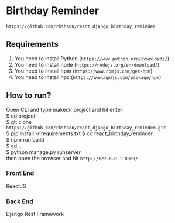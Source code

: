 # Birthday Reminder
`https://github.com/rkshaon/react_django_birthday_reminder`

## Requirements
1. You need to install Python (`https://www.python.org/downloads/`)
3. You need to install node (`https://nodejs.org/en/download/`)
4. You need to install npm (`https://www.npmjs.com/get-npm`)
5. You need to install npx (`https://www.npmjs.com/package/npx`)

## How to run?
Open CLI and type makedir project and hit enter\
$ cd project\
$ git clone `https://github.com/rkshaon/react_django_birthday_reminder.git`\
$ pip install -r requirements.txt
$ cd react_birthday_reminder\
$ npm run build\
$ cd ..\
$ python manage.py runserver\
then open the browser and hit `http://127.0.0.1:8000/`

### Front End
ReactJS

### Back End
Django Rest Framework
